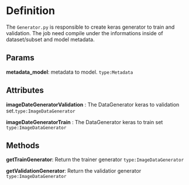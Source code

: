 # Definition

The `Generator.py` is responsible to create keras generator to train and validation. The job need compile under the informations inside of dataset/subset and model metadata.


## Params

**metadata_model**: metadata to model. `type:Metadata`

## Attributes

**imageDateGeneratorValidation** : The DataGenerator keras to validation set.`type:ImageDataGenerator` 

**imageDateGeneratorTrain** : The DataGenerator keras to train set `type:ImageDataGenerator`

## Methods

**getTrainGenerator**: Return the trainer generator `type:ImageDataGenerator`

**getValidationGenerator**: Return the validatior generator `type:ImageDataGenerator`